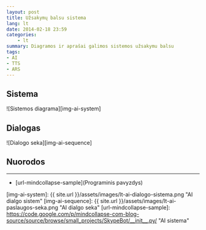 ```yaml
---
layout: post 
title: Užsakymų balsu sistema
lang: lt
date: 2014-02-18 23:59
categories:
    - lt
summary: Diagramos ir aprašai galimos sistemos užsakymu balsu 
tags:
- AI
- TTS
- ARS
---
```




Sistema
---------------------

![Sistemos diagrama][img-ai-system]

Dialogas
---------------------

![Dialogo seka][img-ai-sequence]





## Nuorodos
---------------------
* [url-mindcollapse-sample](Programinis pavyzdys)



[img-ai-system]: {{ site.url }}/assets/images/lt-ai-dialogo-sistema.png "AI dialgo sistem"
[img-ai-sequence]: {{ site.url }}/assets/images/lt-ai-paslaugos-seka.png "AI dialgo seka"
[url-mindcollapse-sample]: https://code.google.com/p/mindcollapse-com-blog-source/source/browse/small_projects/SkypeBot/__init__.py/ "AI sistema"

